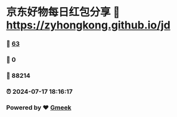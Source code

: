 # 京东好物每日红包分享 :link: https://zyhongkong.github.io/jd 
### :page_facing_up: [63](https://zyhongkong.github.io/jd/tag.html) 
### :speech_balloon: 0 
### :hibiscus: 88214 
### :alarm_clock: 2024-07-17 18:16:17 
### Powered by :heart: [Gmeek](https://github.com/Meekdai/Gmeek)
